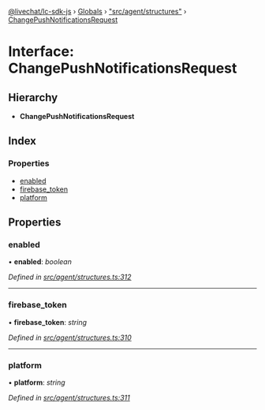[@livechat/lc-sdk-js](../README.md) › [Globals](../globals.md) › ["src/agent/structures"](../modules/_src_agent_structures_.md) › [ChangePushNotificationsRequest](_src_agent_structures_.changepushnotificationsrequest.md)

# Interface: ChangePushNotificationsRequest

## Hierarchy

* **ChangePushNotificationsRequest**

## Index

### Properties

* [enabled](_src_agent_structures_.changepushnotificationsrequest.md#enabled)
* [firebase_token](_src_agent_structures_.changepushnotificationsrequest.md#firebase_token)
* [platform](_src_agent_structures_.changepushnotificationsrequest.md#platform)

## Properties

###  enabled

• **enabled**: *boolean*

*Defined in [src/agent/structures.ts:312](https://github.com/livechat/lc-sdk-js/blob/21d7a55/src/agent/structures.ts#L312)*

___

###  firebase_token

• **firebase_token**: *string*

*Defined in [src/agent/structures.ts:310](https://github.com/livechat/lc-sdk-js/blob/21d7a55/src/agent/structures.ts#L310)*

___

###  platform

• **platform**: *string*

*Defined in [src/agent/structures.ts:311](https://github.com/livechat/lc-sdk-js/blob/21d7a55/src/agent/structures.ts#L311)*
